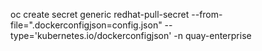 oc create secret generic redhat-pull-secret --from-file=".dockerconfigjson=config.json" --type='kubernetes.io/dockerconfigjson' -n quay-enterprise
